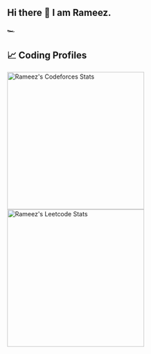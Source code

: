 ## Hi there 👋 I am Rameez.
🏎
<!--
![Rameez's GitHub stats](https://github-readme-stats.vercel.app/api?username=freakin23&show_icons=true&rank_icon=github&theme=transparent)
![Top Langs](https://github-readme-stats.vercel.app/api/top-langs/?username=freakin23&layout=compact)
-->

## 📈 Coding Profiles

<span>
<a href="https://codeforces.com/profile/freakin23">
<img height="316" src="https://codeforces-readme-stats.vercel.app/api/card?username=freakin23&theme=light&force_username=true&border_color=404040" alt="Rameez's Codeforces Stats"/>
</a>
<a href="https://leetcode.com/freakin23">
<img height="316" src="https://leetcard.jacoblin.cool/freakin23?theme=light&font=Ubuntu&cache=14400&ext=contest&sheets=https://gist.githubusercontent.com/freakin23/5e715e284c89cace8f5fa09f7fb930b8/raw/ec0be570f114124b1a2156a660d67baa0ab5639d/leetcode_stats_card.css" alt="Rameez's Leetcode Stats"/>
</a>
</span>

<!--
**freakin23/freakin23** is a ✨ _special_ ✨ repository because its `README.md` (this file) appears on your GitHub profile.

Here are some ideas to get you started:

- 🔭 I’m currently working on ...
- 🌱 I’m currently learning ...
- 👯 I’m looking to collaborate on ...
- 🤔 I’m looking for help with ...
- 💬 Ask me about ...
- 📫 How to reach me: ...
- 😄 Pronouns: ...
- ⚡ Fun fact: ...
-->

